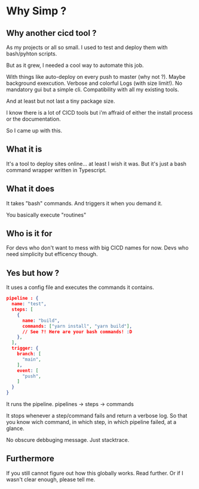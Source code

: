# Why Simp ?

## Why another cicd tool ?

As my projects or all so small.
I used to test and deploy them with bash/pyhton scripts.

But as it grew, I needed a cool way to automate this job.

With things like auto-deploy on every push to master (why not ?).
Maybe background exexcution.
Verbose and colorful Logs (with size limit!).
No mandatory gui but a simple cli.
Compatibility with all my existing tools.

And at least but not last a tiny package size.

I know there is a lot of CICD tools but i'm affraid of
either the install process or the documentation.

So I came up with this.

## What it is

It's a tool to deploy sites online...
at least I wish it was.
But it's just a bash command wrapper written in Typescript.

## What it does

It takes "bash" commands.
And triggers it when you demand it.

You basically execute "routines"

## Who is it for

For devs who don't want to mess with big CICD names for now.
Devs who need simplicity but efficency though.

## Yes but how ?

It uses a config file and executes the commands it contains.

```json
pipeline : {
  name: "test",
  steps: [
    {
      name: "build",
      commands: ["yarn install", "yarn build"],
      // See ?! Here are your bash commands! :D
    },
  ],
  trigger: {
    branch: [
      "main",
    ],
    event: [
      "push",
    ]
  }
}
```

It runs the pipeline.
pipelines -> steps -> commands

It stops whenever a step/command fails and return a verbose log.
So that you know wich command, in which step, in which pipeline failed, at a glance.

No obscure debbuging message. Just stacktrace.

## Furthermore

If you still cannot figure out how this globally works.
Read further.
Or if I wasn't clear enough, please tell me.
